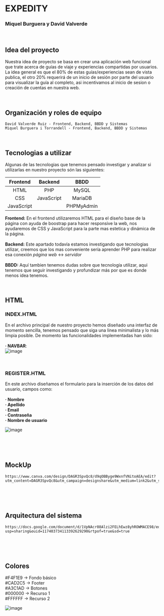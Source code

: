 # EXPEDITY

### Miquel Burguera y David Valverde

<br />

## Idea del proyecto
Nuestra idea de proyecto se basa en crear una aplicación web funcional que trate acerca de guías de viaje y experiencias compartidas por usuarios. La idea general es que el 80% de estas guías/experiencias sean de vista publica, el otro 20% requerirá de un inicio de sesión por parte del usuario para visualizar la guía al completo, asi incentivamos al inicio de sesion o creación de cuentas en nuestra web.

<br />

## Organización y roles de equipo
```
David Valverde Ruiz - Frontend, Backend, BBDD y Sistemas
Miquel Burguera i Torrandell - Frontend, Backend, BBDD y Sistemas
```

<br />

## Tecnologias a utilizar
Algunas de las tecnologias que tenemos pensado investigar y analizar si utilizarlas en nuestro proyecto són las siguientes:

| **Frontend**     | **Backend**      | **BBDD**    |
|     :---:        |     :---:        |     :---:   |
| HTML             | PHP              | MySQL       |
| CSS              | JavaScript       | MariaDB     | 
| JavaScript       |                  | PHPMyAdmin  |

**Frontend:** En el frontend utilizaremos HTML para el diseño base de la página con ayuda de boostrap para hacer responsive la web, nos ayudaremos de CSS y JavaScript para la parte mas estetica y dinámica de la página.
<br />
<br />
**Backend:** Este apartado todavía estamos investigando que tecnologias utilizar, creemos que los mas conveniente sería aprender PHP para realizar esa conexión *página web* <-> *servidor*
<br />
<br />
**BBDD:** Aquí tambien tenemos dudas sobre que tecnología utilizar, aqui tenemos que seguir investigando y profundizar más por que es donde menos idea tenemos. 

<br />

## HTML
### INDEX.HTML
En el archivo principal de nuestro proyecto hemos diseñado una interfaz de momento sencilla, tenemos pensado que siga una linea minimalista y lo más limpia posible. De momento las funcionalidades implementadas han sido: <br />
<br/>
**· NAVBAR**:
<br/>
![image](https://github.com/user-attachments/assets/0cab5309-48f0-4105-96f7-8e924d972504)


<br/>

### REGISTER.HTML
En este archivo diseñamos el formulario para la inserción de los datos del usuario, campos como: <br/>
<br/>
**· Nombre** <br/>
**· Apellido** <br/>
**· Email** <br/>
**· Contraseña** <br/>
**· Nombre de usuario** 
<br/>

![image](https://github.com/user-attachments/assets/2b5d7d75-1a86-4ef0-8236-1d5e15ac355a)














<br />
<br />
<br />

## MockUp
``` 
https://www.canva.com/design/DAGR3SpvQc8/d9qOBByge9WxnfVNitoAEA/edit?utm_content=DAGR3SpvQc8&utm_campaign=designshare&utm_medium=link2&utm_source=sharebutton
```
<br />
<br />
<br />

## Arquitectura del sistema
```
https://docs.google.com/document/d/1VpNAcr08Alzi2FELhEwz8yhROWMACE98/edit?usp=sharing&ouid=117403734113392629290&rtpof=true&sd=true
```
<br />
<br />
<br />

## Colores

#F4F1E9 → Fondo básico <br />
#CAD2C5 → Footer <br />
#A3C1AD → Botones <br />
#000000 → Recurso 1 <br />
#FFFFFF → Recurso 2 <br />

![image](https://github.com/user-attachments/assets/0c8d9ec7-ed99-4317-a108-b0c6df380bf7)




